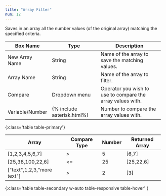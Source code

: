 ```yaml
---
title: "Array Filter"
num: 12
---
```


Saves in an array all the number values (of the original array) matching the specified criteria.

| Box Name | Type | Description | 
|-------|--------|--------
New Array Name | String | Name of the array to save the matching values.
Array Name | String | Name of the array to filter.
Compare | Dropdown menu | Operator you wish to use to compare the array values with.
Variable/Number | {% include asterisk.html%} | Number to compare the array values with.
{:class='table table-primary'}

| Array | Compare Type | Number |  Returned Array | 
|-------|--------|--------|--------|
|[1,2,3,4,5,6,7]|>|5|[6,7]|
|[25,38,100,22,6]|<=|25|[25,22,6]|
|["text",1,2,3,"more text"]|>|2|[3]|
{:class='table table-secondary w-auto table-responsive table-hover' }

